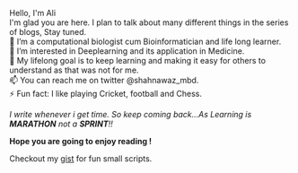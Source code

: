 Hello, I'm Ali  
I'm glad you are here. I plan to talk about many different things in the series of blogs, Stay tuned.  
    👋 I’m a computational biologist cum Bioinformatician and life long learner.  
    👀 I’m interested in Deeplearning and its application in Medicine.  
    🌱 My lifelong goal is to keep learning and making it easy for others to understand as that was not for me.  
    📫 You can reach me on twitter @shahnawaz_mbd.  
    ⚡️ Fun fact: I like playing Cricket, football and Chess.

_I write whenever i get time. So keep coming back...As Learning is **MARATHON** not a **SPRINT**!!_

__Hope you are going to enjoy reading !__

Checkout my [gist](https://gist.github.com/shahnawazkcl) for fun small scripts. 
